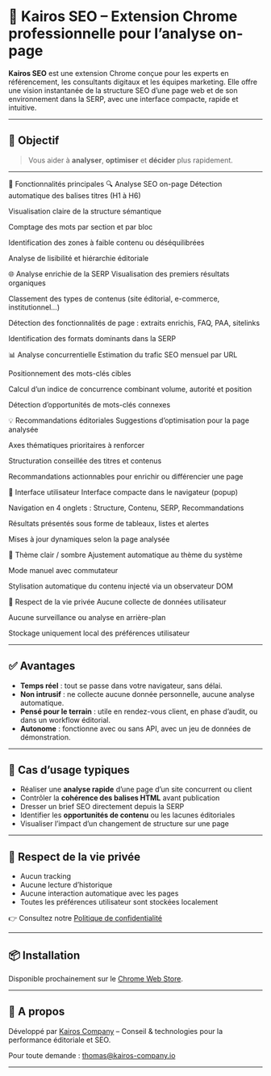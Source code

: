 
# 🚀 Kairos SEO – Extension Chrome professionnelle pour l’analyse on-page

**Kairos SEO** est une extension Chrome conçue pour les experts en référencement, les consultants digitaux et les équipes marketing. Elle offre une vision instantanée de la structure SEO d’une page web et de son environnement dans la SERP, avec une interface compacte, rapide et intuitive.

---

## 🎯 Objectif

> Vous aider à **analyser**, **optimiser** et **décider** plus rapidement.

---

🧩 Fonctionnalités principales
🔍 Analyse SEO on-page
Détection automatique des balises titres (H1 à H6)

Visualisation claire de la structure sémantique

Comptage des mots par section et par bloc

Identification des zones à faible contenu ou déséquilibrées

Analyse de lisibilité et hiérarchie éditoriale

🌐 Analyse enrichie de la SERP
Visualisation des premiers résultats organiques

Classement des types de contenus (site éditorial, e-commerce, institutionnel…)

Détection des fonctionnalités de page : extraits enrichis, FAQ, PAA, sitelinks

Identification des formats dominants dans la SERP

📊 Analyse concurrentielle
Estimation du trafic SEO mensuel par URL

Positionnement des mots-clés cibles

Calcul d’un indice de concurrence combinant volume, autorité et position

Détection d’opportunités de mots-clés connexes

💡 Recommandations éditoriales
Suggestions d’optimisation pour la page analysée

Axes thématiques prioritaires à renforcer

Structuration conseillée des titres et contenus

Recommandations actionnables pour enrichir ou différencier une page

🧭 Interface utilisateur
Interface compacte dans le navigateur (popup)

Navigation en 4 onglets : Structure, Contenu, SERP, Recommandations

Résultats présentés sous forme de tableaux, listes et alertes

Mises à jour dynamiques selon la page analysée

🌙 Thème clair / sombre
Ajustement automatique au thème du système

Mode manuel avec commutateur

Stylisation automatique du contenu injecté via un observateur DOM

🔐 Respect de la vie privée
Aucune collecte de données utilisateur

Aucune surveillance ou analyse en arrière-plan

Stockage uniquement local des préférences utilisateur

---

## ✅ Avantages

- **Temps réel** : tout se passe dans votre navigateur, sans délai.
- **Non intrusif** : ne collecte aucune donnée personnelle, aucune analyse automatique.
- **Pensé pour le terrain** : utile en rendez-vous client, en phase d’audit, ou dans un workflow éditorial.
- **Autonome** : fonctionne avec ou sans API, avec un jeu de données de démonstration.

---

## 💼 Cas d’usage typiques

- Réaliser une **analyse rapide** d’une page d’un site concurrent ou client
- Contrôler la **cohérence des balises HTML** avant publication
- Dresser un brief SEO directement depuis la SERP
- Identifier les **opportunités de contenu** ou les lacunes éditoriales
- Visualiser l’impact d’un changement de structure sur une page

---

## 🔐 Respect de la vie privée

- Aucun tracking
- Aucune lecture d’historique
- Aucune interaction automatique avec les pages
- Toutes les préférences utilisateur sont stockées localement

👉 Consultez notre [Politique de confidentialité](https://kairos-company.io/privacy/kairos-seo.html)

---

## 📦 Installation

Disponible prochainement sur le [Chrome Web Store](https://chrome.google.com/webstore).

---

## 🧠 A propos

Développé par [Kairos Company](https://www.kairos-company.io) – Conseil & technologies pour la performance éditoriale et SEO.

Pour toute demande : [thomas@kairos-company.io](mailto:thomas@kairos-company.io)

---
